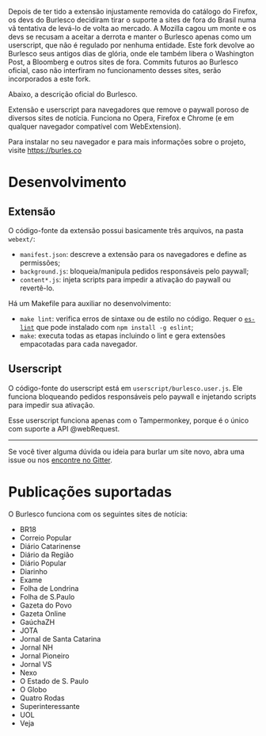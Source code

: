 Depois de ter tido a extensão injustamente removida do catálogo do Firefox, os devs do Burlesco decidiram tirar o suporte a sites de fora do Brasil numa vã tentativa de levá-lo de volta ao mercado. A Mozilla cagou um monte e os devs se recusam a aceitar a derrota e manter o Burlesco apenas como um userscript, que não é regulado por nenhuma entidade. Este fork devolve ao Burlesco seus antigos dias de glória, onde ele também libera o Washington Post, a Bloomberg e outros sites de fora. Commits futuros ao Burlesco oficial, caso não interfiram no funcionamento desses sites, serão incorporados a este fork.

Abaixo, a descrição oficial do Burlesco.

Extensão e userscript para navegadores que remove o paywall poroso de diversos sites de notícia. Funciona no Opera, Firefox e Chrome (e em qualquer navegador compatível com WebExtension).

Para instalar no seu navegador e para mais informações sobre o projeto, visite https://burles.co

# Desenvolvimento

## Extensão

O código-fonte da extensão possui basicamente três arquivos, na pasta `webext/`:

- `manifest.json`: descreve a extensão para os navegadores e define as permissões;
- `background.js`: bloqueia/manipula pedidos responsáveis pelo paywall;
- `content*.js`: injeta scripts para impedir a ativação do paywall ou revertê-lo.

Há um Makefile para auxiliar no desenvolvimento:

- `make lint`: verifica erros de sintaxe ou de estilo no código. Requer o [`es-lint`](https://github.com/eslint/eslint) que pode instalado com `npm install -g eslint`;
- `make`: executa todas as etapas incluindo o lint e gera extensões empacotadas para cada navegador.

## Userscript

O código-fonte do userscript está em `userscript/burlesco.user.js`. Ele funciona bloqueando pedidos responsáveis pelo paywall e injetando scripts para impedir sua ativação.

Esse userscript funciona apenas com o Tampermonkey, porque é o único com suporte a API @webRequest.

----

Se você tiver alguma dúvida ou ideia para burlar um site novo, abra uma issue ou nos [encontre no Gitter](https://gitter.im/rodorgas/burlesco).

# Publicações suportadas

O Burlesco funciona com os seguintes sites de notícia:

- BR18
- Correio Popular
- Diário Catarinense
- Diário da Região
- Diário Popular
- Diarinho
- Exame
- Folha de Londrina
- Folha de S.Paulo
- Gazeta do Povo
- Gazeta Online
- GaúchaZH
- JOTA
- Jornal de Santa Catarina
- Jornal NH
- Jornal Pioneiro
- Jornal VS
- Nexo
- O Estado de S. Paulo
- O Globo
- Quatro Rodas
- Superinteressante
- UOL
- Veja

